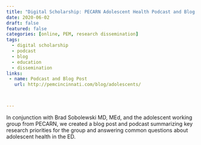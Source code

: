 ```yaml
---
title: "Digital Scholarship: PECARN Adolescent Health Podcast and Blog Post"
date: 2020-06-02
draft: false
featured: false
categories: [online, PEM, research dissemination]
tags:
  - digital scholarship
  - podcast
  - blog
  - education
  - dissemination
links:
 - name: Podcast and Blog Post
   url: http://pemcincinnati.com/blog/adolescents/



---
```

In conjunction with Brad Sobolewski MD, MEd, and the adolescent working group from PECARN, we created a blog post and podcast summarizing key research priorities for the group and answering common questions about adolescent health in the ED.
